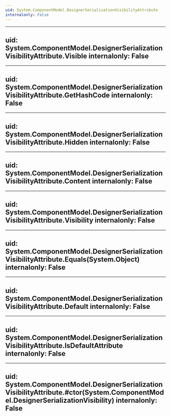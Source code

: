 ```yaml
---
uid: System.ComponentModel.DesignerSerializationVisibilityAttribute
internalonly: False
---
```


---
uid: System.ComponentModel.DesignerSerializationVisibilityAttribute.Visible
internalonly: False
---

---
uid: System.ComponentModel.DesignerSerializationVisibilityAttribute.GetHashCode
internalonly: False
---

---
uid: System.ComponentModel.DesignerSerializationVisibilityAttribute.Hidden
internalonly: False
---

---
uid: System.ComponentModel.DesignerSerializationVisibilityAttribute.Content
internalonly: False
---

---
uid: System.ComponentModel.DesignerSerializationVisibilityAttribute.Visibility
internalonly: False
---

---
uid: System.ComponentModel.DesignerSerializationVisibilityAttribute.Equals(System.Object)
internalonly: False
---

---
uid: System.ComponentModel.DesignerSerializationVisibilityAttribute.Default
internalonly: False
---

---
uid: System.ComponentModel.DesignerSerializationVisibilityAttribute.IsDefaultAttribute
internalonly: False
---

---
uid: System.ComponentModel.DesignerSerializationVisibilityAttribute.#ctor(System.ComponentModel.DesignerSerializationVisibility)
internalonly: False
---
